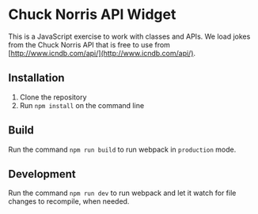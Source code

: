 # Chuck Norris API Widget

This is a JavaScript exercise to work with classes and APIs. We load jokes from the Chuck Norris API that is free to use from [http://www.icndb.com/api/](http://www.icndb.com/api/).

## Installation

1. Clone the repository
2. Run `npm install` on the command line

## Build

Run the command `npm run build` to run webpack in `production` mode.

## Development

Run the command `npm run dev` to run webpack and let it watch for file changes to recompile, when needed.
